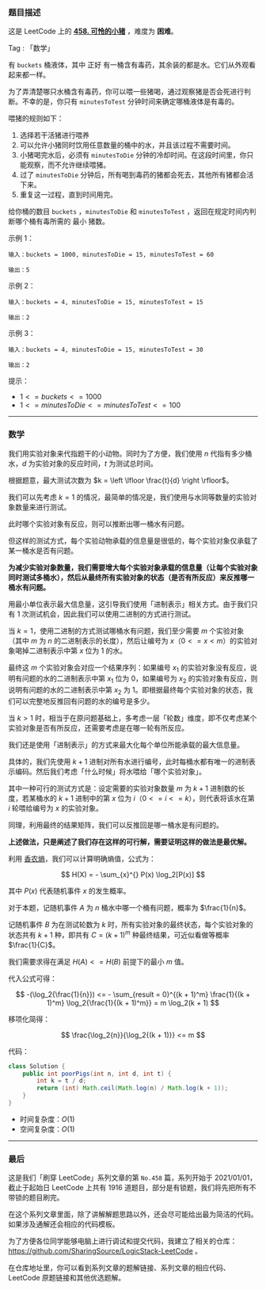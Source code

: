 ### 题目描述

这是 LeetCode 上的 **[458. 可怜的小猪](https://leetcode-cn.com/problems/poor-pigs/solution/gong-shui-san-xie-jin-zhi-cai-xiang-xian-69fl/)** ，难度为 **困难**。

Tag : 「数学」




有 `buckets` 桶液体，其中 正好 有一桶含有毒药，其余装的都是水。它们从外观看起来都一样。

为了弄清楚哪只水桶含有毒药，你可以喂一些猪喝，通过观察猪是否会死进行判断。不幸的是，你只有 `minutesToTest` 分钟时间来确定哪桶液体是有毒的。

喂猪的规则如下：

1. 选择若干活猪进行喂养
2. 可以允许小猪同时饮用任意数量的桶中的水，并且该过程不需要时间。
3. 小猪喝完水后，必须有 `minutesToDie` 分钟的冷却时间。在这段时间里，你只能观察，而不允许继续喂猪。
4. 过了 `minutesToDie` 分钟后，所有喝到毒药的猪都会死去，其他所有猪都会活下来。
5. 重复这一过程，直到时间用完。

给你桶的数目 `buckets` ，`minutesToDie` 和 `minutesToTest` ，返回在规定时间内判断哪个桶有毒所需的 最小 猪数。

示例 1：
```
输入：buckets = 1000, minutesToDie = 15, minutesToTest = 60

输出：5
```
示例 2：
```
输入：buckets = 4, minutesToDie = 15, minutesToTest = 15

输出：2
```
示例 3：
```
输入：buckets = 4, minutesToDie = 15, minutesToTest = 30

输出：2
```

提示：
* $1 <= buckets <= 1000$
* $1 <= minutesToDie <= minutesToTest <= 100$

---

### 数学

我们用实验对象来代指题干的小动物。同时为了方便，我们使用 $n$ 代指有多少桶水，$d$ 为实验对象的反应时间，$t$ 为测试总时间。

根据题意，最大测试次数为 $k = \left \lfloor \frac{t}{d} \right \rfloor$。

我们可以先考虑 $k = 1$ 的情况，最简单的情况是，我们使用与水同等数量的实验对象数量来进行测试。

此时哪个实验对象有反应，则可以推断出哪一桶水有问题。

但这样的测试方式，每个实验动物承载的信息量是很低的，每个实验对象仅承载了某一桶水是否有问题。

**为减少实验对象数量，我们需要增大每个实验对象承载的信息量（让每个实验对象同时测试多桶水），然后从最终所有实验对象的状态（是否有所反应）来反推哪一桶水有问题。**

用最小单位表示最大信息量，这引导我们使用「进制表示」相关方式。由于我们只有 $1$ 次测试机会，因此我们可以使用二进制的方式进行测试。

当 $k = 1$，使用二进制的方式测试哪桶水有问题，我们至少需要 $m$ 个实验对象（其中 $m$ 为 $n$ 的二进制表示的长度），然后让编号为 $x$（$0 <= x < m$）的实验对象喝掉二进制表示中第 $x$ 位为 $1$ 的水。

最终这 $m$ 个实验对象会对应一个结果序列：如果编号 $x_1$ 的实验对象没有反应，说明有问题的水的二进制表示中第 $x_1$ 位为 $0$，如果编号为 $x_2$ 的实验对象有反应，则说明有问题的水的二进制表示中第 $x_2$ 为 $1$。即根据最终每个实验对象的状态，我们可以完整地反推回有问题的水的编号是多少。

当 $k > 1$ 时，相当于在原问题基础上，多考虑一层「轮数」维度，即不仅考虑某个实验对象是否有所反应，还需要考虑是在哪一轮有所反应。

我们还是使用「进制表示」的方式来最大化每个单位所能承载的最大信息量。

具体的，我们先使用 $k + 1$ 进制对所有水进行编号，此时每桶水都有唯一的进制表示编码。然后我们考虑「什么时候」将水喂给「哪个实验对象」。

其中一种可行的测试方式是：设定需要的实验对象数量 $m$ 为 $k + 1$ 进制数的长度，若某桶水的 $k + 1$ 进制中的第 $x$ 位为 $i$（$0 <= i <= k$），则代表将该水在第 $i$ 轮喂给编号为 $x$ 的实验对象。

同理，利用最终的结果矩阵，我们可以反推回是哪一桶水是有问题的。

**上述做法，只是阐述了我们存在这样的可行解，需要证明这样的做法是最优解。**

利用 [香农熵](https://baike.baidu.com/item/香农熵)，我们可以计算明确熵值，公式为：

$$
H(X) = - \sum_{x}^{} P(x) \log_2[P(x)]
$$

其中 $P(x)$ 代表随机事件 $x$ 的发生概率。

对于本题，记随机事件 $A$ 为 $n$ 桶水中哪一个桶有问题，概率为 $\frac{1}{n}$。

记随机事件 $B$ 为在测试轮数为 $k$ 时，所有实验对象的最终状态，每个实验对象的状态共有 $k + 1$ 种，即共有 $C = (k + 1)^m$ 种最终结果，可近似看做等概率 $\frac{1}{C}$。

我们需要求得在满足 $H(A) <= H(B)$ 前提下的最小 $m$ 值。

代入公式可得：

$$
-(\log_2{\frac{1}{n}}) <= - \sum_{result = 0}^{(k + 1)^m} \frac{1}{(k + 1)^m} \log_2{\frac{1}{(k + 1)^m}} = m \log_2(k + 1)
$$

移项化简得：

$$
\frac{\log_2{n}}{\log_2{(k + 1)}} <= m
$$

代码：
```java
class Solution {
    public int poorPigs(int n, int d, int t) {
        int k = t / d;
        return (int) Math.ceil(Math.log(n) / Math.log(k + 1));
    }
}
```
* 时间复杂度：$O(1)$
* 空间复杂度：$O(1)$

---

### 最后

这是我们「刷穿 LeetCode」系列文章的第 `No.458` 篇，系列开始于 2021/01/01，截止于起始日 LeetCode 上共有 1916 道题目，部分是有锁题，我们将先把所有不带锁的题目刷完。

在这个系列文章里面，除了讲解解题思路以外，还会尽可能给出最为简洁的代码。如果涉及通解还会相应的代码模板。

为了方便各位同学能够电脑上进行调试和提交代码，我建立了相关的仓库：https://github.com/SharingSource/LogicStack-LeetCode 。

在仓库地址里，你可以看到系列文章的题解链接、系列文章的相应代码、LeetCode 原题链接和其他优选题解。

